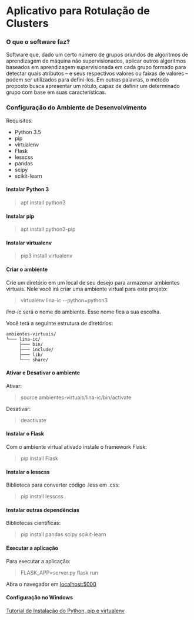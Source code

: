 # Aplicativo para Rotulação de Clusters #

### O que o software faz? ###

Software que, dado um certo número de grupos oriundos de algoritmos de aprendizagem de máquina não supervisionados, aplicar outros algoritmos baseados em aprendizagem supervisionada em cada grupo formado para detectar quais atributos – e seus respectivos valores ou faixas de valores – podem ser utilizados para defini-los. Em outras palavras, o método proposto busca apresentar um rótulo, capaz de definir um determinado grupo com base em suas características.

### Configuração do Ambiente de Desenvolvimento ###

Requisitos:

* Python 3.5
* pip
* virtualenv
* Flask
* lesscss
* pandas
* scipy
* scikit-learn

#### Instalar Python 3 ####

> apt install python3

#### Instalar pip ####

> apt install python3-pip

#### Instalar virtualenv ####

> pip3 install virtualenv

#### Criar o ambiente ####

Crie um diretório em um local de seu desejo para armazenar ambientes virtuais. Nele você irá criar uma ambiente virtual para este projeto:

> virtualenv lina-ic --python=python3

*lina-ic* será o nome do ambiente. Esse nome fica a sua escolha.

Você terá a seguinte estrutura de diretórios:

    ambientes-virtuais/
    └─── lina-ic/
         ├─── bin/
         ├─── include/
         ├─── lib/
         └─── share/

#### Ativar e Desativar o ambiente ####

Ativar:

> source ambientes-virtuais/lina-ic/bin/activate

Desativar:

> deactivate

#### Instalar o Flask ####

Com o ambiente virtual ativado instale o framework Flask:

> pip install Flask

#### Instalar o lesscss ####

Biblioteca para converter código .less em .css:

> pip install lesscss

#### Instalar outras dependências ####

Bibliotecas científicas:

> pip install pandas scipy scikit-learn

#### Executar a aplicação ####

Para executar a aplicação:

> FLASK_APP=server.py flask run

Abra o navegador em [localhost:5000](http://localhost:5000)

#### Configuração no Windows ####

[Tutorial de Instalação do Python, pip e virtualenv](http://timmyreilly.azurewebsites.net/python-pip-virtualenv-installation-on-windows/)